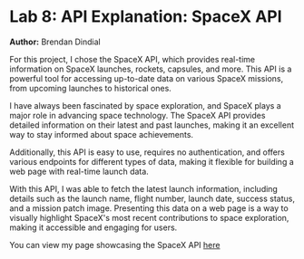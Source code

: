 # Lab 8: API Explanation: SpaceX API

**Author:** Brendan Dindial

For this project, I chose the SpaceX API, which provides real-time information on SpaceX launches, rockets, capsules, and more. This API is a powerful tool for accessing up-to-date data on various SpaceX missions, from upcoming launches to historical ones.

I have always been fascinated by space exploration, and SpaceX plays a major role in advancing space technology. The SpaceX API provides detailed information on their latest and past launches, making it an excellent way to stay informed about space achievements.

Additionally, this API is easy to use, requires no authentication, and offers various endpoints for different types of data, making it flexible for building a web page with real-time launch data.

With this API, I was able to fetch the latest launch information, including details such as the launch name, flight number, launch date, success status, and a mission patch image. Presenting this data on a web page is a way to visually highlight SpaceX's most recent contributions to space exploration, making it accessible and engaging for users.

You can view my page showcasing the SpaceX API [here](https://api.spacexdata.com](https://brendandindialsece.github.io/lab8/)) 
